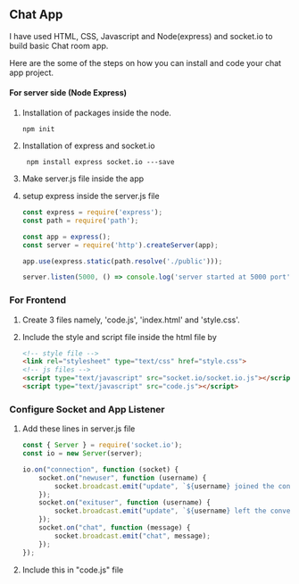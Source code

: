 ## Chat App
I have used HTML, CSS, Javascript and Node(express) and socket.io to build basic Chat room app.

Here are the some of the steps on how you can install and code your chat app project.

#### For server side (Node Express)

1. Installation of packages inside the node.

   ``` npm init ```
2. Installation of express and socket.io

   ``` npm install express socket.io ---save```

3. Make server.js file inside the app

4. setup express inside the server.js file
     ``` javascript
    const express = require('express');
    const path = require('path');

    const app = express();
    const server = require('http').createServer(app);

    app.use(express.static(path.resolve('./public')));

    server.listen(5000, () => console.log('server started at 5000 port'));
    ```

### For Frontend

1. Create 3 files namely, 'code.js', 'index.html' and 'style.css'.

2. Include the style and script file inside the html file by
    ``` html
    <!-- style file -->
    <link rel="stylesheet" type="text/css" href="style.css">
    <!-- js files -->
    <script type="text/javascript" src="socket.io/socket.io.js"></script>
    <script type="text/javascript" src="code.js"></script>
    ```

### Configure Socket and App Listener 

1. Add these lines in server.js file

    ``` javascript
    const { Server } = require('socket.io');
    const io = new Server(server);

    io.on("connection", function (socket) {
        socket.on("newuser", function (username) {
            socket.broadcast.emit("update", `${username} joined the conversation`);
        });
        socket.on("exituser", function (username) {
            socket.broadcast.emit("update", `${username} left the conversation`);
        });
        socket.on("chat", function (message) {
            socket.broadcast.emit("chat", message);
        });
    });
    ```
2. Include this in "code.js" file
   ```javascript
   
   ```